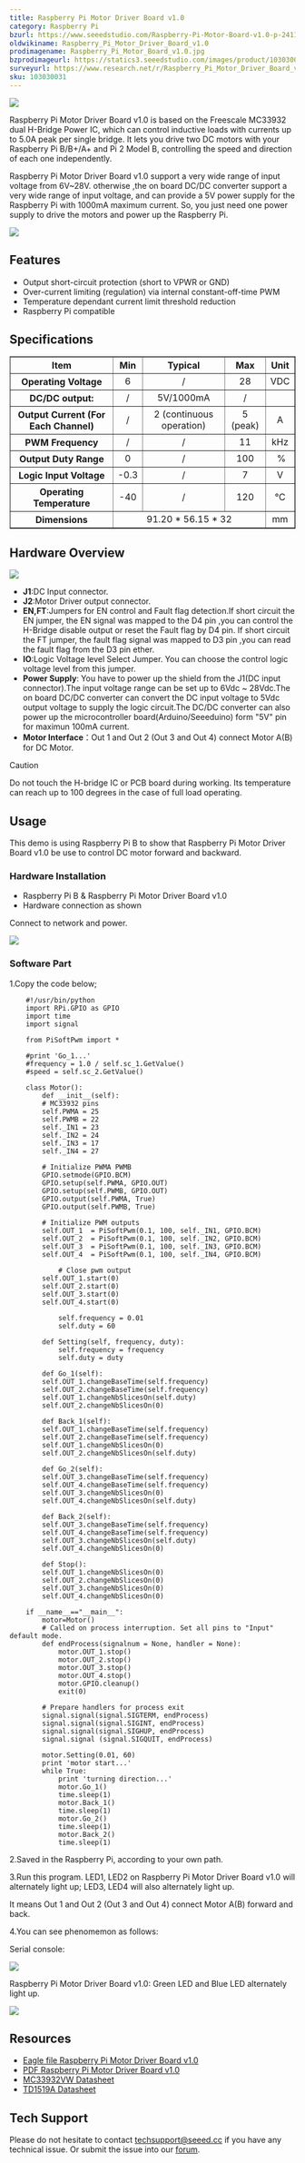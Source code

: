 ```yaml
---
title: Raspberry Pi Motor Driver Board v1.0
category: Raspberry Pi
bzurl: https://www.seeedstudio.com/Raspberry-Pi-Motor-Board-v1.0-p-2411.html
oldwikiname: Raspberry_Pi_Motor_Driver_Board_v1.0
prodimagename: Raspberry_Pi_Motor_Board_v1.0.jpg
bzprodimageurl: https://statics3.seeedstudio.com/images/product/103030031 1.jpg
surveyurl: https://www.research.net/r/Raspberry_Pi_Motor_Driver_Board_v1_0
sku: 103030031
---
```


![](https://raw.githubusercontent.com/SeeedDocument/Raspberry_Pi_Motor_Driver_Board_v1.0/master/img/Raspberry_Pi_Motor_Board_v1.0.jpg) 

Raspberry Pi Motor Driver Board v1.0 is based on the Freescale MC33932 dual H-Bridge Power IC, which can control inductive loads with currents up to 5.0A peak per single bridge. It lets you drive two DC motors with your Raspberry Pi B/B+/A+ and Pi 2 Model B, controlling the speed and direction of each one independently.

Raspberry Pi Motor Driver Board v1.0 support a very wide range of input voltage from 6V~28V. otherwise ,the on board DC/DC converter support a very wide range of input voltage, and can provide a 5V power supply for the Raspberry Pi with 1000mA maximum current. So, you just need one power supply to drive the motors and power up the Raspberry Pi.

[![](https://raw.githubusercontent.com/SeeedDocument/common/master/Get_One_Now_Banner.png)](https://www.seeedstudio.com/Raspberry-Pi-Motor-Board-v1.0-p-2411.html)

Features
--------

-   Output short-circuit protection (short to VPWR or GND)
-   Over-current limiting (regulation) via internal constant-off-time PWM
-   Temperature dependant current limit threshold reduction
-   Raspberry Pi compatible

Specifications
--------------

<table border="1" cellspacing="0" width="800">
<tr>
<th scope="col">
Item
</th>
<th scope="col">
Min
</th>
<th scope="col">
Typical
</th>
<th scope="col">
Max
</th>
<th scope="col">
Unit
</th>
</tr>
<tr align="center">
<th scope="row">
Operating Voltage
</th>
<td>
6
</td>
<td>
/
</td>
<td>
28
</td>
<td>
VDC
</td>
</tr>
<tr align="center">
<th scope="row">
DC/DC output:
</th>
<td>
/
</td>
<td>
5V/1000mA
</td>
<td>
/
</td>
<td>
</td>
</tr>
<tr align="center">
<th scope="row">
Output Current (For Each Channel)
</th>
<td>
/
</td>
<td>
2 (continuous operation)
</td>
<td>
5 (peak)
</td>
<td>
A
</td>
</tr>
<tr align="center">
<th scope="row">
PWM Frequency
</th>
<td>
/
</td>
<td>
/
</td>
<td>
11
</td>
<td>
kHz
</td>
</tr>
<tr align="center">
<th scope="row">
Output Duty Range
</th>
<td>
0
</td>
<td>
/
</td>
<td>
100
</td>
<td>
 %
</td>
</tr>
<tr align="center">
<th scope="row">
Logic Input Voltage
</th>
<td>
-0.3
</td>
<td>
/
</td>
<td>
7
</td>
<td>
V
</td>
</tr>
<tr align="center">
<th scope="row">
Operating Temperature
</th>
<td>
-40
</td>
<td>
/
</td>
<td>
120
</td>
<td>
℃
</td>
</tr>
<tr align="center">
<th scope="row">
Dimensions
</th>
<td colspan="3">
91.20 * 56.15 * 32
</td>
<td>
mm
</td>
</tr>
</table>

Hardware Overview
-----------------

![](https://raw.githubusercontent.com/SeeedDocument/Raspberry_Pi_Motor_Driver_Board_v1.0/master/img/Raspberry_Pi_Motor_Board_v1.0_p3.jpg)

-   **J1**:DC Input connector.
-   **J2**:Motor Driver output connector.
-   **EN,FT**:Jumpers for EN control and Fault flag detection.If short circuit the EN jumper, the EN signal was mapped to the D4 pin ,you can control the H-Bridge disable output or reset the Fault flag by D4 pin. If short circuit the FT jumper, the fault flag signal was mapped to D3 pin ,you can read the fault flag from the D3 pin ether.
-   **IO**:Logic Voltage level Select Jumper. You can choose the control logic voltage level from this jumper.
-   **Power Supply**: You have to power up the shield from the J1(DC input connector).The input voltage range can be set up to 6Vdc ~ 28Vdc.The on board DC/DC converter can convert the DC input voltage to 5Vdc output voltage to supply the logic circuit.The DC/DC converter can also power up the microcontroller board(Arduino/Seeeduino) form "5V" pin for maximun 100mA current.
-   **Motor Interface**：Out 1 and Out 2 (Out 3 and Out 4) connect Motor A(B) for DC Motor.

<div class="admonition caution">
<p class="admonition-title">Caution</p>
Do not touch the H-bridge IC or PCB board during working. Its temperature can reach up to 100 degrees in the case of full load operating.
</div>

Usage
-----

This demo is using Raspberry Pi B to show that Raspberry Pi Motor Driver Board v1.0 be use to control DC motor forward and backward.

### Hardware Installation

- Raspberry Pi B & Raspberry Pi Motor Driver Board v1.0
- Hardware connection as shown

Connect to network and power.

![](https://raw.githubusercontent.com/SeeedDocument/Raspberry_Pi_Motor_Driver_Board_v1.0/master/img/Raspberry_Pi_Motor_Board_v1.0_p6.jpg)

### Software Part

1.Copy the code below;

```
    #!/usr/bin/python
    import RPi.GPIO as GPIO
    import time
    import signal   

    from PiSoftPwm import *

    #print 'Go_1...'
    #frequency = 1.0 / self.sc_1.GetValue()
    #speed = self.sc_2.GetValue()
        
    class Motor():
        def __init__(self):
        # MC33932 pins
        self.PWMA = 25  
        self.PWMB = 22
        self._IN1 = 23  
        self._IN2 = 24 
        self._IN3 = 17
        self._IN4 = 27

        # Initialize PWMA PWMB 
        GPIO.setmode(GPIO.BCM)
        GPIO.setup(self.PWMA, GPIO.OUT)
        GPIO.setup(self.PWMB, GPIO.OUT)
        GPIO.output(self.PWMA, True)
        GPIO.output(self.PWMB, True)

        # Initialize PWM outputs
        self.OUT_1  = PiSoftPwm(0.1, 100, self._IN1, GPIO.BCM)
        self.OUT_2  = PiSoftPwm(0.1, 100, self._IN2, GPIO.BCM)
        self.OUT_3  = PiSoftPwm(0.1, 100, self._IN3, GPIO.BCM)
        self.OUT_4  = PiSoftPwm(0.1, 100, self._IN4, GPIO.BCM)

            # Close pwm output
        self.OUT_1.start(0)
        self.OUT_2.start(0)
        self.OUT_3.start(0)
        self.OUT_4.start(0)
            
            self.frequency = 0.01
            self.duty = 60

        def Setting(self, frequency, duty):
            self.frequency = frequency
            self.duty = duty

        def Go_1(self):
        self.OUT_1.changeBaseTime(self.frequency)
        self.OUT_2.changeBaseTime(self.frequency)
        self.OUT_1.changeNbSlicesOn(self.duty)
        self.OUT_2.changeNbSlicesOn(0)

        def Back_1(self):
        self.OUT_1.changeBaseTime(self.frequency)
        self.OUT_2.changeBaseTime(self.frequency)
        self.OUT_1.changeNbSlicesOn(0)
        self.OUT_2.changeNbSlicesOn(self.duty)

        def Go_2(self):
        self.OUT_3.changeBaseTime(self.frequency)
        self.OUT_4.changeBaseTime(self.frequency)
        self.OUT_3.changeNbSlicesOn(0)
        self.OUT_4.changeNbSlicesOn(self.duty)

        def Back_2(self):
        self.OUT_3.changeBaseTime(self.frequency)
        self.OUT_4.changeBaseTime(self.frequency)
        self.OUT_3.changeNbSlicesOn(self.duty)
        self.OUT_4.changeNbSlicesOn(0)

        def Stop():
        self.OUT_1.changeNbSlicesOn(0)
        self.OUT_2.changeNbSlicesOn(0)
        self.OUT_3.changeNbSlicesOn(0)
        self.OUT_4.changeNbSlicesOn(0)

    if __name__=="__main__":
        motor=Motor()
        # Called on process interruption. Set all pins to "Input" default mode.
        def endProcess(signalnum = None, handler = None):
            motor.OUT_1.stop()
            motor.OUT_2.stop()
            motor.OUT_3.stop()
            motor.OUT_4.stop()
            motor.GPIO.cleanup()
            exit(0)

        # Prepare handlers for process exit
        signal.signal(signal.SIGTERM, endProcess)
        signal.signal(signal.SIGINT, endProcess)
        signal.signal(signal.SIGHUP, endProcess)
        signal.signal (signal.SIGQUIT, endProcess)

        motor.Setting(0.01, 60)
        print 'motor start...'
        while True:
            print 'turning direction...'
            motor.Go_1()
            time.sleep(1)
            motor.Back_1()
            time.sleep(1)
            motor.Go_2()
            time.sleep(1)
            motor.Back_2()
            time.sleep(1)
```

2.Saved in the Raspberry Pi, according to your own path.

3.Run this program. LED1, LED2 on Raspberry Pi Motor Driver Board v1.0 will alternately light up; LED3, LED4 will also alternately light up.

It means Out 1 and Out 2 (Out 3 and Out 4) connect Motor A(B) forward and back.

4.You can see phenomemon as follows:

Serial console:

![](https://raw.githubusercontent.com/SeeedDocument/Raspberry_Pi_Motor_Driver_Board_v1.0/master/img/Raspberry_Pi_Motor_Board_v1.0_p4.jpg)

Raspberry Pi Motor Driver Board v1.0:
Green LED and Blue LED alternately light up.

![](https://raw.githubusercontent.com/SeeedDocument/Raspberry_Pi_Motor_Driver_Board_v1.0/master/img/Raspberry_Pi_Motor_Board_v1.0_p5.jpg)

Resources
---------

-   [Eagle file Raspberry Pi Motor Driver Board v1.0](https://raw.githubusercontent.com/SeeedDocument/Raspberry_Pi_Motor_Driver_Board_v1.0/master/res/Raspberry_Pi_Motor_Driver_Board_v1.0_sch_pcb_20150119.zip)
-   [PDF Raspberry Pi Motor Driver Board v1.0](https://raw.githubusercontent.com/SeeedDocument/Raspberry_Pi_Motor_Driver_Board_v1.0/master/res/Raspberry_Pi_Motor_Driver_Board_v1.0.pdf)
-   [MC33932VW Datasheet](https://raw.githubusercontent.com/SeeedDocument/Raspberry_Pi_Motor_Driver_Board_v1.0/master/res/MC33932VW.pdf)
-   [TD1519A Datasheet](https://raw.githubusercontent.com/SeeedDocument/Raspberry_Pi_Motor_Driver_Board_v1.0/master/res/TD1519A.pdf)


<!-- This Markdown file was created from http://www.seeedstudio.com/wiki/Raspberry_Pi_Motor_Driver_Board_v1.0 -->

## Tech Support
Please do not hesitate to contact [techsupport@seeed.cc](techsupport@seeed.cc) if you have any technical issue. Or submit the issue into our [forum](http://seeedstudio.com/forum/). 
